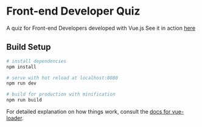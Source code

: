 # Front-end Developer Quiz

A quiz for Front-end Developers developed with Vue.js
See it in action <a href="https://tobiassernhede.github.io/Frontend-Developer-Quiz/" target="_blank">here</a>

## Build Setup

``` bash
# install dependencies
npm install

# serve with hot reload at localhost:8080
npm run dev

# build for production with minification
npm run build
```

For detailed explanation on how things work, consult the [docs for vue-loader](http://vuejs.github.io/vue-loader).
